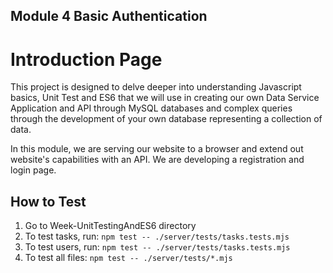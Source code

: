 ## **Module 4 Basic Authentication**

# Introduction Page
This project is designed to delve deeper into understanding Javascript basics, Unit Test and ES6 that we will use in creating our own Data Service Application and API through MySQL databases and complex queries through the development of your own database representing a collection of data.

In this module, we are serving our website to a browser and extend out website's capabilities with an API. We are developing a registration and login page.

## **How to Test**
1. Go to Week-UnitTestingAndES6 directory
2. To test tasks, run: `npm test -- ./server/tests/tasks.tests.mjs`
3. To test users, run: `npm test -- ./server/tests/tasks.tests.mjs`
4. To test all files:  `npm test -- ./server/tests/*.mjs`





